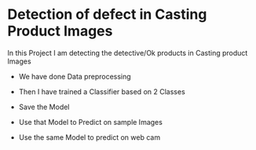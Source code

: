 # Detection of defect in Casting Product Images
 In this Project I am detecting the detective/Ok products in Casting product Images
 


* We have done Data preprocessing

* Then I have trained a Classifier based on 2 Classes

* Save the Model

* Use that Model to Predict on sample Images

* Use the same Model to predict on web cam